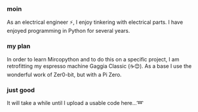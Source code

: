 ### moin
As an electrical engineer ⚡, I enjoy tinkering with electrical parts. I have enjoyed programming in Python for several years.

### my plan
In order to learn Mircopython and to do this on a specific project, I am retrofitting my espresso machine Gaggia Classic (☕😊). As a base I use the wonderful work of Zer0-bit, but with a Pi Zero.

### just good
It will take a while until I upload a usable code here...:loop:

<!--
**Rovagoo1/Rovagoo1** is a ✨ _special_ ✨ repository because its `README.md` (this file) appears on your GitHub profile.

Here are some ideas to get you started:

- 🔭 I’m currently working on ...
- 🌱 I’m currently learning ...
- 👯 I’m looking to collaborate on ...
- 🤔 I’m looking for help with ...
- 💬 Ask me about ...
- 📫 How to reach me: ...
- 😄 Pronouns: ...
- ⚡ Fun fact: ...
-->
